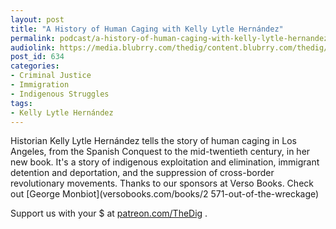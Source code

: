 ```yaml
---
layout: post
title: "A History of Human Caging with Kelly Lytle Hernández"
permalink: podcast/a-history-of-human-caging-with-kelly-lytle-hernandez/
audiolink: https://media.blubrry.com/thedig/content.blubrry.com/thedig/The_Dig_-_EP_64_-_Lytle_Hernandez.mp3
post_id: 634
categories: 
- Criminal Justice
- Immigration
- Indigenous Struggles
tags: 
- Kelly Lytle Hernández
---
```


Historian Kelly Lytle Hernández tells the story of human caging in Los Angeles, from the Spanish Conquest to the mid-twentieth century, in her new book. It's a story of indigenous exploitation and elimination, immigrant detention and deportation, and the suppression of cross-border revolutionary movements. Thanks to our sponsors at Verso Books. Check out [George Monbiot](versobooks.com/books/2
571-out-of-the-wreckage)

Support us with your $ at [patreon.com/TheDig](http://www.patreon.com/TheDig) .